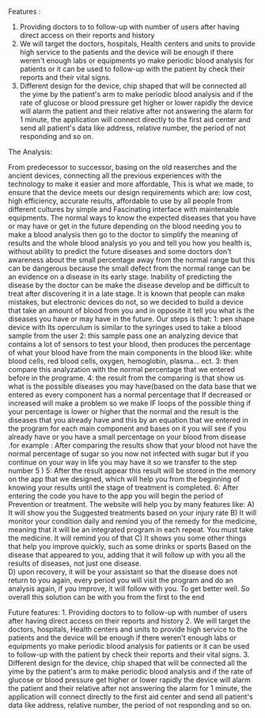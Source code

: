Features :
  1. Providing doctors to to follow-up with number of users after having direct access on their reports and history 
  2. We will target the doctors, hospitals, Health centers and units to provide high service to the patients and the device will be enough if there weren't enough labs or equipments yo make periodic blood analysis for patients or it can be used to follow-up with the patient by check their reports and their vital signs. 
  3. Different design for the device, chip shaped that will be connected all the yime by the patient's arm to make periodic blood analysis and if the rate of glucose or blood pressure get higher or lower rapidly the device will alarm the patient and their relative after not answering the alarm for 1 minute, the application will connect directly to the first aid center and send all patient's data like address, relative number, the period of not responding and so on. 

The Analysis:

From predecessor to successor, basing on the old reaserches and the ancient devices, connecting all the previous experiences with the technology to make it easier and more affordable, This is what we made, to ensure that the device meets our design requirements which are: low cost, high efficiency, accurate results, affordable to use by all people from different cultures by simple and Fascinating interface with maintenable equipments. 
 The normal ways to know the expected diseases that you have or may have or get in the future depending on the blood needing you to make a blood analysis then go to the doctor to simplify the meaning of results and the whole blood analysis yo you and tell you how you health is, without ability to predict the future diseases and some doctors don't awareness about the small percentage away from the normal range but this can be dangerous because the small defect from the normal range can be an evidence on a disease in its early stage. Inability of predicting the disease by the doctor can be make the disease develop and be difficult to treat after discovering it in a late stage.  It is known that people can make mistakes, but electronic devices do not, so we decided to build a device that take an amount of blood from you and in opposite it tell you what is the diseases you have or may have in the future. Our steps is that: 
      1: pen shape device with Its operculum is similar to the syringes used to take a blood sample from the user 
      2: this sample pass one an analyzing device that contains a lot of sensors to test your blood, then  produces the percentage of what your blood have from the main components in the blood like: white blood cells, red blood cells, oxygen, hemoglobin, plasma... ect. 
      3: then compare this analyzation with the normal percentage that we entered before in the programe.
      4: the result from the comparing is that show us what is the possible diseases you may have(based on the data base that we entered as every component has a normal percentage that If decreased or increased will make a problem so we make IF loops of the possible thing if your percentage is lower or higher that the normal and the result is the diseases that you already have and this by an equation that we entered in the program for each main component and bases on it you will see if you already have or you have a small percentage on your blood from disease .for example : After comparing the results show that your blood not have the normal percentage of sugar so you now not infected with sugar but if you continue on your way in life you may have it so we transfer to the step number 5 )
      5: After the result appear this result will be stored in the memory on the app that we designed, which will help you from the beginning of knowing your results until the stage of treatment is completed.
      6: After entering the code you have to the app you will begin the period of Prevention or treatment. 
      The website will help you by many features like:
         A) It will show you the Suggested treatments based on your injury rate 
         B) It will monitor your condition daily and remind you of the remedy for the medicine, meaning that it will be an integrated program in each repeat. You must take the medicine. It will remind you of that
         C) It shows you some other things that help you improve quickly, such as some drinks or sports  Based on the disease that appeared to you, adding that it will follow up with you all the results of diseases, not just one disease.  
         D) upon recovery, it will be your assistant so that the disease does not return to you again, every period you will visit the program and do an analysis again, if you improve, it will follow with you.  To get better well. So overall this solution can be with you from the first to the end

Future features:
    1. Providing doctors to to follow-up with number of users after having direct access on their reports and history 
    2. We will target the doctors, hospitals, Health centers and units to provide high service to the patients and the device will be enough if there weren't enough labs or equipments yo make periodic blood analysis for patients or it can be used to follow-up with the patient by check their reports and their vital signs. 
    3. Different design for the device, chip shaped that will be connected all the yime by the patient's arm to make periodic blood analysis and if the rate of glucose or blood pressure get higher or lower rapidly the device will alarm the patient and their relative after not answering the alarm for 1 minute, the application will connect directly to the first aid center and send all patient's data like address, relative number, the period of not responding and so on.
